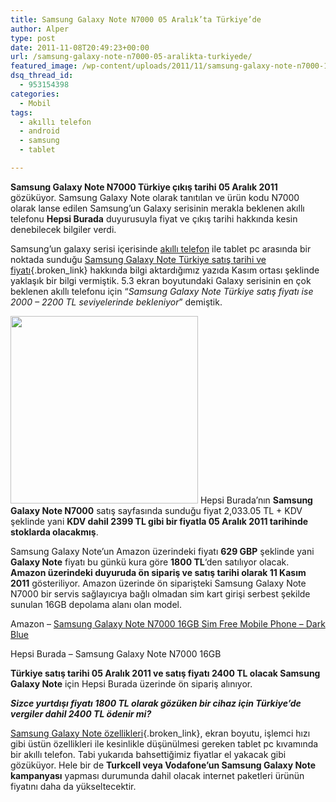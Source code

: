 ```yaml
---
title: Samsung Galaxy Note N7000 05 Aralık’ta Türkiye’de
author: Alper
type: post
date: 2011-11-08T20:49:23+00:00
url: /samsung-galaxy-note-n7000-05-aralikta-turkiyede/
featured_image: /wp-content/uploads/2011/11/samsung-galaxy-note-n7000-100x100.jpg
dsq_thread_id:
  - 953154398
categories:
  - Mobil
tags:
  - akıllı telefon
  - android
  - samsung
  - tablet

---
```

**Samsung Galaxy Note N7000 Türkiye çıkış tarihi 05 Aralık 2011** gözüküyor. Samsung Galaxy Note olarak tanıtılan ve ürün kodu N7000 olarak lanse edilen Samsung&#8217;un Galaxy serisinin merakla beklenen akıllı telefonu **Hepsi Burada** duyurusuyla fiyat ve çıkış tarihi hakkında kesin denebilecek bilgiler verdi.

Samsung’un galaxy serisi içerisinde [akıllı telefon][1] ile tablet pc arasında bir noktada sunduğu [Samsung Galaxy Note Türkiye satış tarihi ve fiyatı][2]{.broken_link} hakkında bilgi aktardığımız yazıda Kasım ortası şeklinde yaklaşık bir bilgi vermiştik. 5.3 ekran boyutundaki Galaxy serisinin en çok beklenen akıllı telefonu için &#8220;_Samsung Galaxy Note Türkiye satış fiyatı ise 2000 – 2200 TL seviyelerinde bekleniyor_&#8221; demiştik.

<img class="alignright size-full wp-image-7065" title="samsung-galaxy-note-n7000" src="https://www.murekkep.org/wp-content/uploads/2011/11/samsung-galaxy-note-n7000.jpg" alt="" width="300" height="300" srcset="https://www.murekkep.org/wp-content/uploads/2011/11/samsung-galaxy-note-n7000.jpg 300w, https://www.murekkep.org/wp-content/uploads/2011/11/samsung-galaxy-note-n7000-150x150.jpg 150w, https://www.murekkep.org/wp-content/uploads/2011/11/samsung-galaxy-note-n7000-100x100.jpg 100w" sizes="(max-width: 300px) 100vw, 300px" /> Hepsi Burada&#8217;nın **Samsung Galaxy Note N7000** satış sayfasında sunduğu fiyat 2,033.05 TL + KDV şeklinde yani **KDV dahil 2399 TL gibi bir fiyatla 05 Aralık 2011 tarihinde stoklarda olacakmış**.

Samsung Galaxy Note&#8217;un Amazon üzerindeki fiyatı **629 GBP** şeklinde yani **Galaxy Note** fiyatı bu günkü kura göre **1800 TL**&#8216;den satılıyor olacak. **Amazon üzerindeki duyuruda ön sipariş ve satış tarihi olarak 11 Kasım 2011** gösteriliyor. Amazon üzerinde ön siparişteki Samsung Galaxy Note N7000 bir servis sağlayıcıya bağlı olmadan sim kart girişi serbest şekilde sunulan 16GB depolama alanı olan model.

Amazon &#8211; <a title="Samsung Galaxy Note N7000 16GB Sim Free Unlocked" href="http://www.amazon.co.uk/gp/product/B005ZP9Z4W/ref=pd_lpo_k2_dp_sr_1/279-2834053-0772017?pf_rd_m=A3P5ROKL5A1OLE&pf_rd_s=lpo-top-stripe&pf_rd_r=1TM1KEC25TXSREXE15YE&pf_rd_t=201&pf_rd_p=103612307&pf_rd_i=B005SYZ4SQ" target="_blank">Samsung Galaxy Note N7000 16GB Sim Free Mobile Phone &#8211; Dark Blue</a>

Hepsi Burada &#8211; Samsung Galaxy Note N7000 16GB 

**Türkiye satış tarihi 05 Aralık 2011 ve satış fiyatı 2400 TL olacak Samsung Galaxy Note** için Hepsi Burada üzerinde ön sipariş alınıyor.

_**Sizce yurtdışı fiyatı 1800 TL olarak gözüken bir cihaz için Türkiye&#8217;de vergiler dahil 2400 TL ödenir mi?**_

[Samsung Galaxy Note özellikleri][3]{.broken_link}, ekran boyutu, işlemci hızı gibi üstün özellikleri ile kesinlikle düşünülmesi gereken tablet pc kıvamında bir akıllı telefon. Tabi yukarıda bahsettiğimiz fiyatlar el yakacak gibi gözüküyor. Hele bir de **Turkcell veya Vodafone&#8217;un Samsung Galaxy Note kampanyası** yapması durumunda dahil olacak internet paketleri ürünün fiyatını daha da yükseltecektir.

 [1]: https://www.murekkep.org/etiket/akilli-telefon "Akıllı Telefon"
 [2]: https://www.murekkep.org/samsung-galaxy-note-turkiye-satis-fiyati-ve-tarihi-7046 "Samsung Galaxy Note Türkiye Satış Fiyatı ve Tarihi"
 [3]: https://www.murekkep.org/samsung-galaxy-note-ozellikleri-6979 "samsung galaxy note özellikleri"